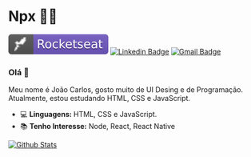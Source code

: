 # Npx 🐱‍👤

[![Rocketseat](https://raw.githubusercontent.com/angelicaalbuquerque/proffy_nlw02-rocketseat/44316f4053e622f7b97093b7d8bff08b10ded308/.github/rocket.svg)](https://www.linkedin.com/in/jo%C3%A3o-carlos-andrade-da-silva-23997a1b0/)
[![Linkedin Badge](https://img.shields.io/badge/-LinkedIn-blue?style=flat-square&logo=Linkedin&logoColor=white&link=https://www.linkedin.com/in/jo%C3%A3o-carlos-andrade-da-silva-23997a1b0/)](https://www.linkedin.com/in/jo%C3%A3o-carlos-andrade-da-silva-23997a1b0/)
[![Gmail Badge](https://img.shields.io/badge/-Gmail-c14438?style=flat-square&logo=Gmail&logoColor=white&link=mailto:contatonpx@gmail.com)](mailto:contatonpx@gmail.com)

<h3> Olá 👋 </h3>
Meu nome é João Carlos, gosto muito de UI Desing e de Programação. Atualmente, estou estudando HTML, CSS e JavaScript.

<p></p>

- 💻 **Linguagens:** HTML, CSS e JavaScript.
- 📚 **Tenho Interesse:** Node, React, React Native

[![Github Stats](https://github-readme-stats.vercel.app/api?username=npx08)](https://github.com/npx08/github-readme-stats)
